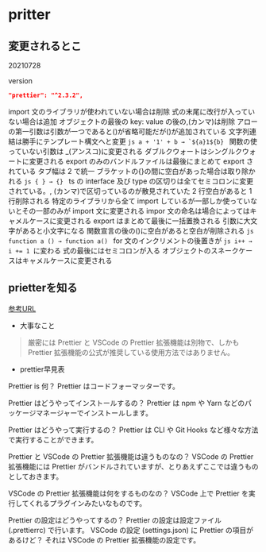 # pritter

## 変更されるとこ

20210728

version

```json
"prettier": "^2.3.2",
```

import 文のライブラリが使われていない場合は削除
式の末尾に改行が入っていない場合は追加
オブジェクトの最後の key: value の後の,(カンマ)は削除
アローの第一引数は引数が一つであると()が省略可能だが()が追加されている
文字列連結は勝手にテンプレート構文へと変更 `` js a + '1' + b → `${a}1${b}  ``
関数の使っていない引数は \_(アンスコ)に変更される
ダブルクウォートはシングルクウォートに変更される
export のみのバンドルファイルは最後にまとめて export されている
タブ幅は 2 で統一
ブラケットの{}の間に空白があった場合は取り除かれる `js { } → {} `
ts の interface 及び type の区切りは全てセミコロンに変更されている。, (カンマ)で区切っているのが散見されていた
2 行空白があると 1 行削除される
特定のライブラリから全て import しているが一部しか使っていないとその一部のみが import 文に変更される
impor 文の命名は場合によってはキャメルケースに変更される
export はまとめて最後に一括置換される
引数に大文字があると小文字になる
関数宣言の後の()に空白があると空白が削除される `js function a () → function a() `
for 文のインクリメントの後置きが `js i++ → i += 1 `に変わる
式の最後にはセミコロンが入る
オブジェクトのスネークケースはキャメルケースに変更される

## prietterを知る

[参考URL](https://ai-can-fly.hateblo.jp/entry/prettier-usage)

- 大事なこと
>厳密には Prettier と VSCode の Prettier 拡張機能は別物で、しかも Prettier 拡張機能の公式が推奨している使用方法ではありません。

- prettier早見表

Prettier is 何？
Prettier はコードフォーマッターです。

Prettier はどうやってインストールするの？
Prettier は npm や Yarn などのパッケージマネージャーでインストールします。

Prettier はどうやって実行するの？
Prettier は CLI や Git Hooks など様々な方法で実行することができます。

Prettier と VSCode の Prettier 拡張機能は違うものなの？
VSCode の Prettier 拡張機能には Prettier がバンドルされていますが、とりあえずここでは違うものとしておきます。

VSCode の Prettier 拡張機能は何をするものなの？
VSCode 上で Prettier を実行してくれるプラグインみたいなものです。

Prettier の設定はどうやってするの？
Prettier の設定は設定ファイル (.prettierrc) で行います。
VSCode の設定 (settings.json) に Prettier の項目があるけど？
それは VSCode の Prettier 拡張機能の設定です。

